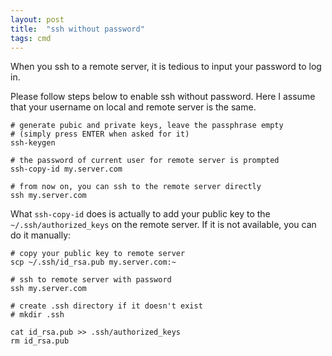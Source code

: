 ```yaml
---
layout: post
title:  "ssh without password"
tags: cmd
---
```


When you ssh to a remote server, it is tedious to input your password to log in.

Please follow steps below to enable ssh without password.
Here I assume that your username on local and remote server is the same.

```
# generate pubic and private keys, leave the passphrase empty
# (simply press ENTER when asked for it)
ssh-keygen

# the password of current user for remote server is prompted
ssh-copy-id my.server.com

# from now on, you can ssh to the remote server directly
ssh my.server.com
```

What ```ssh-copy-id``` does is actually to add your public key to the ```~/.ssh/authorized_keys``` on the remote server. If it is not available, you can do it manually:
```
# copy your public key to remote server
scp ~/.ssh/id_rsa.pub my.server.com:~

# ssh to remote server with password
ssh my.server.com

# create .ssh directory if it doesn't exist
# mkdir .ssh

cat id_rsa.pub >> .ssh/authorized_keys
rm id_rsa.pub
```
